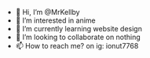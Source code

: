 - 👋 Hi, I’m @MrKellby
- 👀 I’m interested in anime  
- 🌱 I’m currently learning website design
- 💞️ I’m looking to collaborate on nothing
- 📫 How to reach me? on ig: ionut7768

<!---
MrKellby/MrKellby is a ✨ special ✨ repository because its `README.md` (this file) appears on your GitHub profile.
You can click the Preview link to take a look at your changes.
--->
